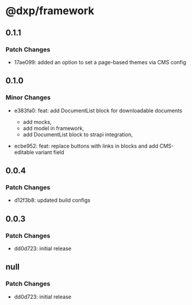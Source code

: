 # @dxp/framework

## 0.1.1

### Patch Changes

- 17ae099: added an option to set a page-based themes via CMS config

## 0.1.0

### Minor Changes

- e383fa0: feat: add DocumentList block for downloadable documents

    - add mocks,
    - add model in framework,
    - add DocumentList block to strapi integration,

- ecbe952: feat: replace buttons with links in blocks and add CMS-editable variant field

## 0.0.4

### Patch Changes

- d12f3b8: updated build configs

## 0.0.3

### Patch Changes

- dd0d723: initial release

## null

### Patch Changes

- dd0d723: initial release
